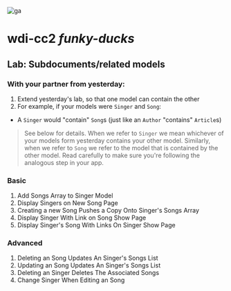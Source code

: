 ![ga](https://camo.githubusercontent.com/6ca75e52ba7cf640161aefd5355a4fbfff7d5f18/687474703a2f2f6d6f62626f6f6b2e67656e6572616c617373656d622e6c792f67615f636f672e706e67)

# wdi-cc2 _funky-ducks_

## Lab: Subdocuments/related models

### With your partner from yesterday:

1. Extend yesterday's lab, so that one model can contain the other
1. For example, if your models were `Singer` and `Song`: 
  * A `Singer` would "contain" `Song`s (just like an `Author` "contains" `Article`s)

>See below for details.  When we refer to `Singer` we mean whichever of your models form yesterday contains your other model.  Similarly, when we refer to `Song` we refer to the model that is contained by the other model.  Read carefully to make sure you're following the analogous step in your app.


### Basic

1. Add Songs Array to Singer Model
1. Display Singers on New Song Page
1. Creating a new Song Pushes a Copy Onto Singer's Songs Array
1. Display Singer With Link on Song Show Page
1. Display Singer's Song With Links On Singer Show Page

### Advanced

1. Deleting an Song Updates An Singer's Songs List
1. Updating an Song Updates An Singer's Songs List
1. Deleting an Singer Deletes The Associated Songs
1. Change Singer When Editing an Song
